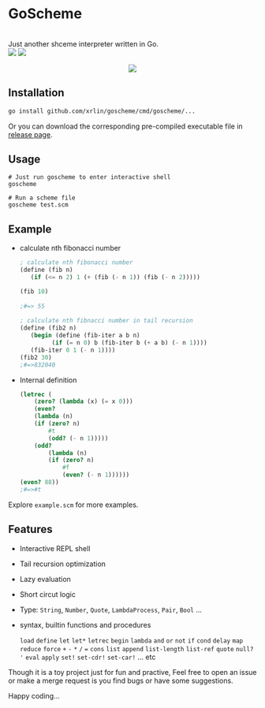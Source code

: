 <p align="center">
  <h1>GoScheme</h1><br>
  Just another shceme interpreter written in Go.<br>
  <img src="https://travis-ci.org/xrlin/goscheme.svg?branch=master">&nbsp;<img src="https://goreportcard.com/badge/github.com/xrlin/goscheme">
</p>
<p align="center">
  <img src="https://raw.githubusercontent.com/xrlin/goscheme/master/screenshots/repl.gif">
</p>

## Installation

```bash
go install github.com/xrlin/goscheme/cmd/goscheme/...
```

Or you can download the corresponding pre-compiled executable file in [release page](https://github.com/xrlin/goscheme/releases).

## Usage

```shell
# Just run goscheme to enter interactive shell
goscheme

# Run a scheme file
goscheme test.scm
```

## Example

* calculate nth fibonacci number

    ```scheme
    ; calculate nth fibonacci number
    (define (fib n)
       (if (<= n 2) 1 (+ (fib (- n 1)) (fib (- n 2)))))
    
    (fib 10)
     
    ;#=> 55
     
    ; calculate nth fibnacci number in tail recursion
    (define (fib2 n)
       (begin (define (fib-iter a b n)
             (if (= n 0) b (fib-iter b (+ a b) (- n 1))))
       (fib-iter 0 1 (- n 1))))
    (fib2 30)
    ;#=>832040
    ```

* Internal definition

    ```scheme
    (letrec (
        (zero? (lambda (x) (= x 0)))
        (even?
        (lambda (n)
        (if (zero? n)
            #t
            (odd? (- n 1)))))
        (odd?
            (lambda (n)
            (if (zero? n)
                #f
                (even? (- n 1))))))
    (even? 88))
    ;#=>#t
    ```

Explore `example.scm` for more examples.


## Features

* Interactive REPL shell

* Tail recursion optimization

* Lazy evaluation

* Short circut logic

* Type: `String`, `Number`, `Quote`, `LambdaProcess`, `Pair`, `Bool` ...

* syntax, builtin functions and procedures

    `load` 
    `define`
    `let`
    `let*`
    `letrec`
    `begin`
    `lambda`
    `and`
    `or`
    `not`
    `if`
    `cond`
    `delay`
    `map`
    `reduce`
    `force`
    `+`
    `-`
    `*`
    `/`
    `=`
    `cons`
    `list`
    `append`
    `list-length`
    `list-ref`
    `quote`
    `null?`
    `'`
    `eval`
    `apply`
    `set!`
    `set-cdr!`
    `set-car!`
    ... etc

Though it is a toy project just for fun and practive, Feel free to open an issue or make a merge request is you find bugs or have some suggestions.

Happy coding...


